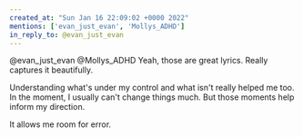 ```yaml
---
created_at: "Sun Jan 16 22:09:02 +0000 2022"
mentions: ['evan_just_evan', 'Mollys_ADHD']
in_reply_to: @evan_just_evan
---
```


@evan_just_evan @Mollys_ADHD Yeah, those are great lyrics. Really captures it beautifully. 

Understanding what's under my control and what isn't  really helped me too. In the moment, I usually can't change things much. But those moments help inform my direction.

It allows me room for error.